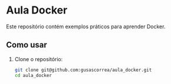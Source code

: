 # Aula Docker

Este repositório contém exemplos práticos para aprender Docker.

## Como usar

1. Clone o repositório:
   ```bash
   git clone git@github.com:gusascorrea/aula_docker.git
   cd aula_docker